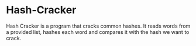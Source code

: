# Hash-Cracker
Hash Cracker is a program that cracks common hashes. It reads words from a provided list, hashes each word and compares it with the hash we want to crack.
